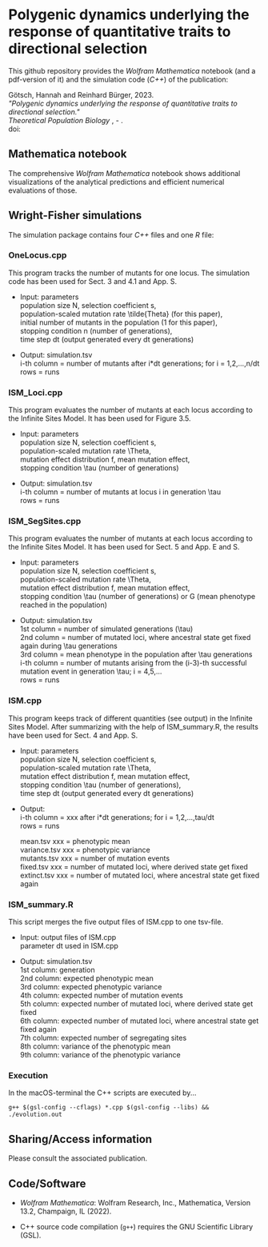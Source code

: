 # Polygenic dynamics underlying the response of quantitative traits to directional selection

This github repository provides the *Wolfram Mathematica* notebook (and a pdf-version of it) and the simulation code (*C++*) of the publication:

Götsch, Hannah and Reinhard Bürger, 2023. \
*"Polygenic dynamics underlying the response of quantitative traits to directional selection."* \
*Theoretical Population Biology* , - . \
doi: 

## Mathematica notebook

The comprehensive *Wolfram Mathematica* notebook shows additional visualizations of the analytical predictions and efficient numerical evaluations of those. 

## Wright-Fisher simulations

The simulation package contains four *C++* files and one *R* file:

### OneLocus.cpp

This program tracks the number of mutants for one locus. The simulation code has been used for Sect. 3 and 4.1 and App. S.

- Input: parameters \
	population size N, selection coefficient s, \
	population-scaled mutation rate \tilde{Theta} (for this paper), \
	initial number of mutants in the population (1 for this paper), \
	stopping condition n (number of generations), \
	time step dt (output generated every dt generations)

- Output: simulation.tsv \
	i-th column = number of mutants after i*dt generations; for i = 1,2,...,n/dt \
	rows = runs

### ISM_Loci.cpp

This program evaluates the number of mutants at each locus according to the Infinite Sites Model. It has been used for Figure 3.5.

- Input: parameters \
	population size N, selection coefficient s, \
	population-scaled mutation rate \Theta, \
	mutation effect distribution f, mean mutation effect, \
	stopping condition \tau (number of generations)

- Output: simulation.tsv \
	i-th column = number of mutants at locus i in generation \tau \
	rows = runs

### ISM_SegSites.cpp

This program evaluates the number of mutants at each locus according to the Infinite Sites Model. It has been used for Sect. 5 and App. E and S.

- Input: parameters \
	population size N, selection coefficient s, \
	population-scaled mutation rate \Theta, \
	mutation effect distribution f, mean mutation effect, \
	stopping condition \tau (number of generations) or G (mean phenotype reached in the population)

- Output: simulation.tsv \
	1st column = number of simulated generations (\tau) \
	2nd column = number of mutated loci, where ancestral state get fixed again during \tau generations \
	3rd column = mean phenotype in the population after \tau generations \
	i-th column = number of mutants arising from the (i-3)-th successful mutation event in generation \tau; i = 4,5,... \
	rows = runs

### ISM.cpp

This program keeps track of different quantities (see output) in the Infinite Sites Model. After summarizing with the help of ISM_summary.R, the results have been used for Sect. 4 and App. S.

- Input: parameters \
	population size N, selection coefficient s, \
	population-scaled mutation rate \Theta, \
	mutation effect distribution f, mean mutation effect, \
	stopping condition \tau (number of generations), \
	time step dt (output generated every dt generations)

- Output: \
	i-th column = xxx after i*dt generations; for i = 1,2,...,tau/dt \
	rows = runs
	
	mean.tsv	xxx = phenotypic mean \
	variance.tsv	xxx = phenotypic variance \
	mutants.tsv	xxx = number of mutation events \
	fixed.tsv	xxx = number of mutated loci, where derived state get fixed \
	extinct.tsv	xxx = number of mutated loci, where ancestral state get fixed again

### ISM_summary.R

This script merges the five output files of ISM.cpp to one tsv-file.

- Input: output files of ISM.cpp \
	parameter dt used in ISM.cpp

- Output: simulation.tsv \
	1st column: generation \
	2nd column: expected phenotypic mean \
	3rd column: expected phenotypic variance \
	4th column: expected number of mutation events \
	5th column: expected number of mutated loci, where derived state get fixed \
	6th column: expected number of mutated loci, where ancestral state get fixed again \
	7th column: expected number of segregating sites \
	8th column: variance of the phenotypic mean \
	9th column: variance of the phenotypic variance
		
### Execution

In the macOS-terminal the C++ scripts are executed by...

`g++ $(gsl-config --cflags) *.cpp $(gsl-config --libs) && ./evolution.out`

## Sharing/Access information

Please consult the associated publication.

## Code/Software

* *Wolfram Mathematica*: Wolfram Research, Inc., Mathematica, Version 13.2, Champaign, IL (2022).

* C++ source code compilation (`g++`) requires the GNU Scientific Library (GSL).
